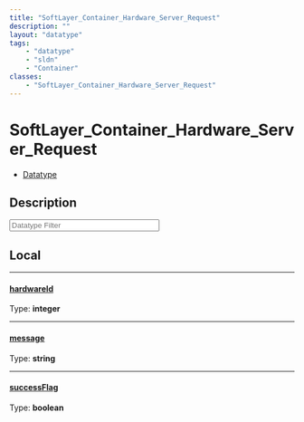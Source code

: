 ```yaml
---
title: "SoftLayer_Container_Hardware_Server_Request"
description: ""
layout: "datatype"
tags:
    - "datatype"
    - "sldn"
    - "Container"
classes:
    - "SoftLayer_Container_Hardware_Server_Request"
---
```


# SoftLayer_Container_Hardware_Server_Request
<div id='service-datatype'>
    <ul id='sldn-reference-tabs'>
        <li id='datatype'> <a href='/reference/datatypes/SoftLayer_Container_Hardware_Server_Request' >Datatype</a></li>
    </ul>
</div>

## Description 








<!-- Filer BEGIN -->
<div class="view-filters">
        <div class="clearfix">
            <div class="search-input-box">
                <input placeholder="Datatype Filter" onkeyup="titleSearch(inputId='prop-input', divId='properties', elementClass='prop-row')" 
                    type="text" id="prop-input" value="" size="30" maxlength="128" class="form-text">
            </div>
        </div>
</div>
<!-- Filer END -->

<div id="properties" class="content">
<div id="localProperties" class="prop-content" >

## Local
<div class="prop-row">

-----
[hardwareId]: #hardwareid
#### [hardwareId]
  
<span class="type-label">Type: </span>**integer**  



</div>
<div class="prop-row">

-----
[message]: #message
#### [message]
  
<span class="type-label">Type: </span>**string**  



</div>
<div class="prop-row">

-----
[successFlag]: #successflag
#### [successFlag]
  
<span class="type-label">Type: </span>**boolean**  



</div>
</div>
<!-- LOCAL PROPERTY END -->

</div>


